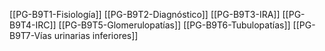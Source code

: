 [[PG-B9T1-Fisiología]]
[[PG-B9T2-Diagnóstico]]
[[PG-B9T3-IRA]]
[[PG-B9T4-IRC]]
[[PG-B9T5-Glomerulopatías]]
[[PG-B9T6-Tubulopatías]]
[[PG-B9T7-Vías urinarias inferiores]]